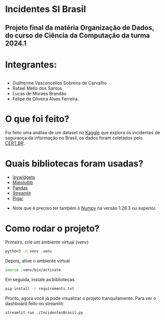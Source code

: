 # Incidentes SI Brasil
## Projeto final da matéria Organização de Dados, do curso de Ciência da Computação da turma 2024.1

# Integrantes:
<div class="photos">
<a href="https://github.com/sobreira0"> 
  <img href="https://avatars.githubusercontent.com/u/94868938?v=4"> 
</a> 
<div class="photos">
<a href="https://github.com/lucasm-brandao"> 
  <img href="https://avatars.githubusercontent.com/u/165212329?v=4"> 
</a> 
<div class="photos">
<a href="https://github.com/FelipeCCcode"> 
  <img href="https://avatars.githubusercontent.com/u/174892225?v=4"> 
</a> 
<div class="photos">
<a href="https://github.com/rafaellms0"> 
  <img href="https://avatars.githubusercontent.com/u/169465557?v=4"> 
</a> 
</div>

- Guilherme Vasconcellos Sobreira de Carvalho
- Rafael Mello dos Santos
- Lucas de Moraes Brandão
- Felipe de Oliveira Alves Ferreira.

# O que foi feito?
Foi feito uma análise de um dataset no [Kaggle](https://www.kaggle.com/datasets/rodrigoriboldi/incidentes-de-segurana-da-informao-no-brasil) que explora os incidentes de segurança da informação no Brasil, os dados foram coletados pelo [CERT.BR](https://stats.cert.br/incidentes/).

# Quais bibliotecas foram usadas?
- [Ipywidgets](https://github.com/jupyter-widgets/ipywidgets)
- [Matplotlib](https://github.com/matplotlib/matplotlib)
- [Pandas](https://github.com/pandas-dev/pandas)
- [Streamlit](https://github.com/streamlit/streamlit)
- [Pigar](https://github.com/damnever/pigar) 
* Note que é preciso ter também o [Numpy](https://github.com/numpy/numpy) na versão 1.26.3 ou superior.

# Como rodar o projeto?
Primeiro, crie um ambiente virtual (venv)
```bash
python3 -m venv .venv
```
Depois, ative o ambiente virtual
```bash
source .venv/bin/activate
```
Em seguida, instale as bibliotecas
```bash
pip install -r requirements.txt
```
Pronto, agora você já pode visualizar o projeto tranquilamente. 
Para ver o dashboard feito no streamlit:
```bash
streamlit run ./IncidentesBrasil.py
```


